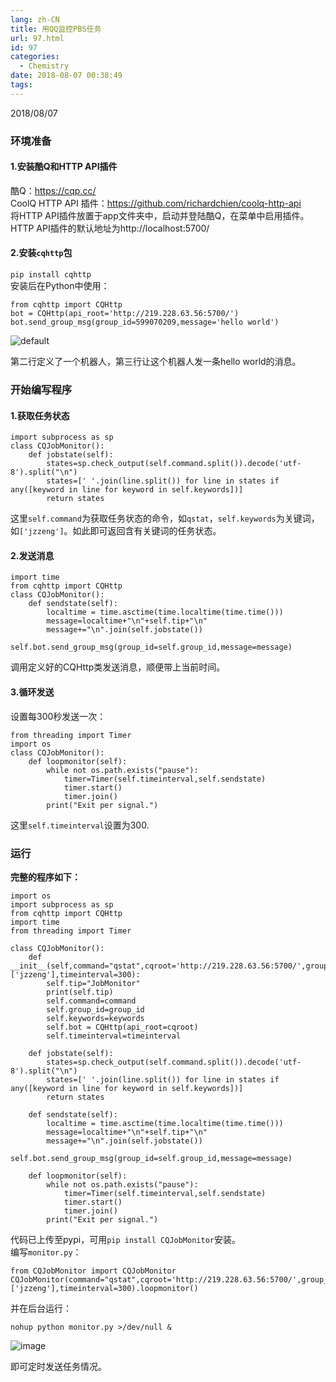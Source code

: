 ```yaml
---
lang: zh-CN
title: 用QQ监控PBS任务
url: 97.html
id: 97
categories:
  - Chemistry
date: 2018-08-07 00:38:49
tags:
---
```


2018/08/07

### 环境准备

#### 1.安装酷Q和HTTP API插件

酷Q：https://cqp.cc/  
CoolQ HTTP API 插件：https://github.com/richardchien/coolq-http-api  
将HTTP API插件放置于app文件夹中，启动并登陆酷Q，在菜单中启用插件。  
HTTP API插件的默认地址为http://localhost:5700/

#### 2.安装`cqhttp`包

`pip install cqhttp`  
安装后在Python中使用：

    from cqhttp import CQHttp
    bot = CQHttp(api_root='http://219.228.63.56:5700/')
    bot.send_group_msg(group_id=599070209,message='hello world')

![default](https://images.weserv.nl/?url=drive.google.com/uc?id=1M7D0SXpR8rpDOMPQs-KvtATEpPPGUhnA)

第二行定义了一个机器人，第三行让这个机器人发一条hello world的消息。  

### 开始编写程序

#### 1.获取任务状态

    import subprocess as sp
    class CQJobMonitor():
        def jobstate(self):
            states=sp.check_output(self.command.split()).decode('utf-8').split("\n")
            states=[' '.join(line.split()) for line in states if any([keyword in line for keyword in self.keywords])]
            return states

这里`self.command`为获取任务状态的命令，如`qstat`，`self.keywords`为关键词，如`['jzzeng']`。如此即可返回含有关键词的任务状态。

#### 2.发送消息

    import time
    from cqhttp import CQHttp
    class CQJobMonitor():
        def sendstate(self):
            localtime = time.asctime(time.localtime(time.time()))
            message=localtime+"\n"+self.tip+"\n"
            message+="\n".join(self.jobstate())
            self.bot.send_group_msg(group_id=self.group_id,message=message)

调用定义好的CQHttp类发送消息，顺便带上当前时间。

#### 3.循环发送

设置每300秒发送一次：

    from threading import Timer
    import os
    class CQJobMonitor():
        def loopmonitor(self):
            while not os.path.exists("pause"):
                timer=Timer(self.timeinterval,self.sendstate)
                timer.start()
                timer.join()
            print("Exit per signal.")

这里`self.timeinterval`设置为300.

### 运行

**完整的程序如下：**

    import os
    import subprocess as sp
    from cqhttp import CQHttp
    import time
    from threading import Timer
    
    class CQJobMonitor():
        def __init__(self,command="qstat",cqroot='http://219.228.63.56:5700/',group_id=312676525,keywords=['jzzeng'],timeinterval=300):
            self.tip="JobMonitor"
            print(self.tip)
            self.command=command
            self.group_id=group_id
            self.keywords=keywords
            self.bot = CQHttp(api_root=cqroot)
            self.timeinterval=timeinterval
    
        def jobstate(self):
            states=sp.check_output(self.command.split()).decode('utf-8').split("\n")
            states=[' '.join(line.split()) for line in states if any([keyword in line for keyword in self.keywords])]
            return states
    
        def sendstate(self):
            localtime = time.asctime(time.localtime(time.time()))
            message=localtime+"\n"+self.tip+"\n"
            message+="\n".join(self.jobstate())
            self.bot.send_group_msg(group_id=self.group_id,message=message)
    
        def loopmonitor(self):
            while not os.path.exists("pause"):
                timer=Timer(self.timeinterval,self.sendstate)
                timer.start()
                timer.join()
            print("Exit per signal.")

代码已上传至pypi，可用`pip install CQJobMonitor`安装。  
编写`monitor.py`：

    from CQJobMonitor import CQJobMonitor
    CQJobMonitor(command="qstat",cqroot='http://219.228.63.56:5700/',group_id=312676525,keywords=['jzzeng'],timeinterval=300).loopmonitor()

并在后台运行：

    nohup python monitor.py >/dev/null &

![image](https://images.weserv.nl/?url=drive.google.com/uc?id=12KxzikWXWoGD8pkKljRj-sUfACgH6UWZ)

  
即可定时发送任务情况。
